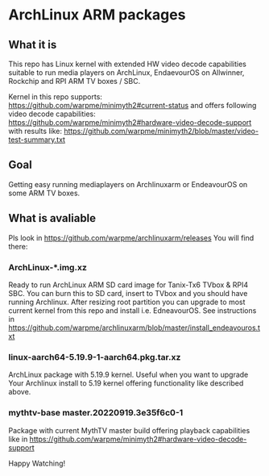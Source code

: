 # ArchLinux ARM packages



## What it is
This repo has Linux kernel with extended HW video decode capabilities suitable to run media players on 
ArchLinux, EndaevourOS on Allwinner, Rockchip and RPI ARM TV boxes / SBC.

Kernel in this repo supports: https://github.com/warpme/minimyth2#current-status
and offers following video decode capabilities: https://github.com/warpme/minimyth2#hardware-video-decode-support
with results like: https://github.com/warpme/minimyth2/blob/master/video-test-summary.txt


## Goal
Getting easy running mediaplayers on Archlinuxarm or EndeavourOS on some ARM TV boxes.

## What is avaliable

Pls look in https://github.com/warpme/archlinuxarm/releases
You will find there:

### ArchLinux-*.img.xz
Ready to run ArchLinux ARM SD card image for Tanix-Tx6 TVbox & RPI4 SBC.
You can burn this to SD card, insert to TVbox and you should have running Archlinux.
After resizing root partition you can upgrade to most current kernel from this repo and install i.e. EdneavourOS.
See instructions in https://github.com/warpme/archlinuxarm/blob/master/install_endeavouros.txt

### linux-aarch64-5.19.9-1-aarch64.pkg.tar.xz
ArchLinux package with 5.19.9 kernel. Useful when you want to upgrade Your Archlinux install to 5.19 kernel offering
functionality like described above.

### mythtv-base master.20220919.3e35f6c0-1
Package with current MythTV master build offering playback capabilities like in 
https://github.com/warpme/minimyth2#hardware-video-decode-support

Happy Watching!
